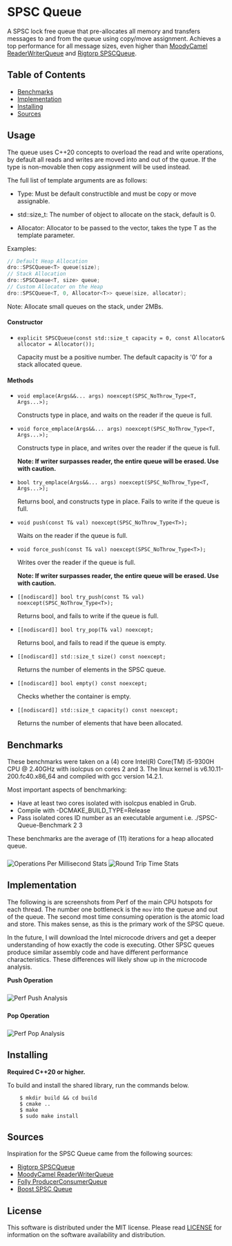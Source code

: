 # SPSC Queue

A SPSC lock free queue that pre-allocates all memory and transfers messages to and from the queue using copy/move assignment. Achieves a top performance for all message sizes, even higher than [MoodyCamel ReaderWriterQueue](https://github.com/cameron314/readerwriterqueue)
and [Rigtorp SPSCQueue](https://github.com/rigtorp/SPSCQueue).

## Table of Contents

- [Benchmarks](#Benchmarks)
- [Implementation](#Implementation)
- [Installing](#Installing)
- [Sources](#Sources)

## Usage

The queue uses C++20 concepts to overload the read and write operations, by default all reads and writes are moved into and out of
the queue. If the type is non-movable then copy assignment will be used instead.

The full list of template arguments are as follows:

- Type: Must be default constructible and must be copy or move assignable.

- std::size_t: The number of object to allocate on the stack, default is 0.

- Allocator: Allocator to be passed to the vector, takes the type T as the template parameter.

Examples:

```cpp
// Default Heap Allocation
dro::SPSCQueue<T> queue(size);
// Stack Allocation
dro::SPSCQueue<T, size> queue;
// Custom Allocator on the Heap
dro::SPSCQueue<T, 0, Allocator<T>> queue(size, allocator);
```

Note: Allocate small queues on the stack, under 2MBs.

#### Constructor

- `explicit SPSCQueue(const std::size_t capacity = 0, const Allocator& allocator = Allocator());`

  Capacity must be a positive number. The default capacity is '0' for a stack allocated queue.

#### Methods

- `void emplace(Args&&... args) noexcept(SPSC_NoThrow_Type<T, Args...>);`

  Constructs type in place, and waits on the reader if the queue is full.

- `void force_emplace(Args&&... args) noexcept(SPSC_NoThrow_Type<T, Args...>);`

  Constructs type in place, and writes over the reader if the queue is full.

  **Note: If writer surpasses reader, the entire queue will be erased. Use with caution.**

- `bool try_emplace(Args&&... args) noexcept(SPSC_NoThrow_Type<T, Args...>);`

  Returns bool, and constructs type in place. Fails to write if the queue is full.

- `void push(const T& val) noexcept(SPSC_NoThrow_Type<T>);`

  Waits on the reader if the queue is full.

- `void force_push(const T& val) noexcept(SPSC_NoThrow_Type<T>);`

  Writes over the reader if the queue is full.

  **Note: If writer surpasses reader, the entire queue will be erased. Use with caution.**

- `[[nodiscard]] bool try_push(const T& val) noexcept(SPSC_NoThrow_Type<T>);`

  Returns bool, and fails to write if the queue is full.

- `[[nodiscard]] bool try_pop(T& val) noexcept;`

  Returns bool, and fails to read if the queue is empty.

- `[[nodiscard]] std::size_t size() const noexcept;`

  Returns the number of elements in the SPSC queue.

- `[[nodiscard]] bool empty() const noexcept;`

  Checks whether the container is empty.

- `[[nodiscard]] std::size_t capacity() const noexcept;`

  Returns the number of elements that have been allocated.

## Benchmarks

These benchmarks were taken on a (4) core Intel(R) Core(TM) i5-9300H CPU @ 2.40GHz with isolcpus on cores 2 and 3.
The linux kernel is v6.10.11-200.fc40.x86_64 and compiled with gcc version 14.2.1.

Most important aspects of benchmarking:

- Have at least two cores isolated with isolcpus enabled in Grub.
- Compile with -DCMAKE_BUILD_TYPE=Release
- Pass isolated cores ID number as an executable argument i.e. ./SPSC-Queue-Benchmark 2 3

These benchmarks are the average of (11) iterations for a heap allocated queue.

<img src="https://raw.githubusercontent.com/drogalis/SPSC-Queue/refs/heads/main/assets/Operations%20per%20Millisecond.png" alt="Operations Per Millisecond Stats" style="padding-top: 10px;">

<img src="https://raw.githubusercontent.com/drogalis/SPSC-Queue/refs/heads/main/assets/Round%20Trip%20Time%20(ns).png" alt="Round Trip Time Stats" style="padding-top: 10px;">

## Implementation

The following is are screenshots from Perf of the main CPU hotspots for each thread. The number one bottleneck is the `mov` into the queue and out of the queue. The second most time consuming operation is the atomic load and store. This makes sense, as this is the primary work of the SPSC queue.

In the future, I will download the Intel microcode drivers and get a deeper understanding of how exactly the code is executing. Other SPSC queues produce similar assembly code and have different performance characteristics. These differences will likely show up in the microcode analysis.

**Push Operation**

<img src="https://raw.githubusercontent.com/drogalis/SPSC-Queue/refs/heads/main/assets/perf-push.png" alt="Perf Push Analysis" style="padding-top: 10px; padding-bottom: 10px;">

**Pop Operation**

<img src="https://raw.githubusercontent.com/drogalis/SPSC-Queue/refs/heads/main/assets/perf-pop.png" alt="Perf Pop Analysis" style="padding-top: 10px;">

## Installing

**Required C++20 or higher.**

To build and install the shared library, run the commands below.

```
    $ mkdir build && cd build
    $ cmake ..
    $ make
    $ sudo make install
```

## Sources

Inspiration for the SPSC Queue came from the following sources:

- [Rigtorp SPSCQueue](https://github.com/rigtorp/SPSCQueue)
- [MoodyCamel ReaderWriterQueue](https://github.com/cameron314/readerwriterqueue)
- [Folly ProducerConsumerQueue](https://github.com/facebook/folly/blob/main/folly/ProducerConsumerQueue.h)
- [Boost SPSC Queue](https://www.boost.org/doc/libs/1_60_0/boost/lockfree/spsc_queue.hpp)

## License

This software is distributed under the MIT license. Please read [LICENSE](https://github.com/drogalis/Flat-Map-RB-Tree/blob/main/LICENSE) for information on the software availability and distribution.
